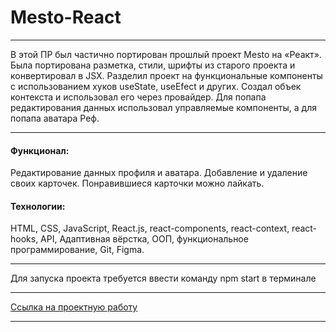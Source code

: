 # Mesto-React
---

В этой ПР был частично портирован прошлый проект Mesto на «Реакт». Была портирована разметка, стили, шрифты из старого проекта и конвертировал в JSX. Разделил проект на функциональные компоненты с использованием хуков useState, useEfect и других. Cоздал объек контекста и использовал его через провайдер.
Для попапа редактирования данных использовал управляемые компоненты, а для попапа аватара Реф.

---

#### Функционал: 

Редактирование данных профиля и аватара. Добавление и удаление своих карточек. Понравившиеся карточки можно лайкать.

#### Технологии:

HTML, CSS, JavaScript, React.js, react-components, react-context, react-hooks, API, Адаптивная вёрстка, ООП, функциональное программирование, Git, Figma.

---

Для запуска проекта требуется ввести команду npm start в терминале

---

[Ссылка на проектную работу](https://pt4k.github.io/mesto-react/)

---
